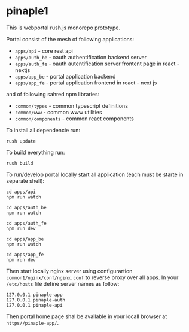 # pinaple1

This is webportal rush.js monorepo prototype.

Portal consist of the mesh of following applications:

- `apps/api` - core rest api  
- `apps/auth_be` - oauth authentification backend server
- `apps/auth_fe` - oauth autentification server frontent page in react - nextjs
- `apps/app_be` - portal application backend 
- `apps/app_fe` - portal application frontend in react - next js 

and of following sahred npm libraries:

- `common/types` - common typescript definitions
- `common/www` - common www utilities
- `common/components` - common react components

To install all dependencie run:

```
rush update
```

To build everything run:

```
rush build
```



To run/develop portal locally start all application (each must be starte in separate shell):

```
cd apps/api
npm run watch
```

```
cd apps/auth_be
npm run watch
```

```
cd apps/auth_fe
npm run dev
```

```
cd apps/app_be
npm run watch
```  

```
cd apps/app_fe
npm run dev
```

Then start locally nginx server using configurartion `common1/nginx/conf/nginx.conf` to reverse proxy over all apps. In your `/etc/hosts` file define server names as follow:

```
127.0.0.1 pinaple-app
127.0.0.1 pinaple-auth
127.0.0.1 pinaple-api
```

Then portal home page shal be available in your locall browser at `https//pinaple-app/`. 
